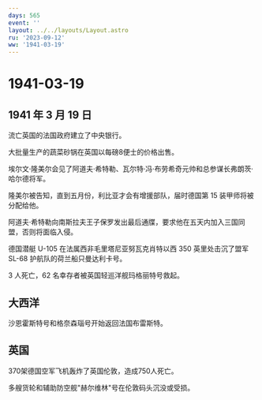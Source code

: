 ```yaml
---
days: 565
event: ''
layout: ../../layouts/Layout.astro
ru: '2023-09-12'
ww: '1941-03-19'
---
```


# 1941-03-19

## 1941 年 3 月 19 日

流亡英国的法国政府建立了中央银行。

大批量生产的蔬菜砂锅在英国以每磅8便士的价格出售。

埃尔文·隆美尔会见了阿道夫·希特勒、瓦尔特·冯·布劳希奇元帅和总参谋长弗朗茨·哈尔德将军。

隆美尔被告知，直到五月份，利比亚才会有增援部队，届时德国第 15
装甲师将被分配给他。

阿道夫·希特勒向南斯拉夫王子保罗发出最后通牒，要求他在五天内加入三国同盟，否则将面临入侵。

德国潜艇 U-105 在法属西非毛里塔尼亚努瓦克肖特以西 350 英里处击沉了盟军
SL-68 护航队的荷兰船只曼达利卡号。

3 人死亡，62 名幸存者被英国轻巡洋舰玛格丽特号救起。

## 大西洋

沙恩霍斯特号和格奈森瑙号开始返回法国布雷斯特。

## 英国

370架德国空军飞机轰炸了英国伦敦，造成750人死亡。

多艘货轮和辅助防空舰"赫尔维林"号在伦敦码头沉没或受损。